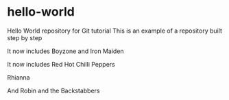 # hello-world
Hello World repository for Git tutorial
This is an example of a repository built step by step

It now includes Boyzone and Iron Maiden


It now includes Red Hot Chilli Peppers

Rhianna

And Robin and the Backstabbers
